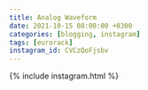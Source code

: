 ```yaml
---
title: Analog Waveform
date: 2021-10-15 08:00:00 +0300
categories: [blogging, instagram]
tags: [eurorack]
instagram_id: CVCzQoFjsbv
---
```


{% include instagram.html %}